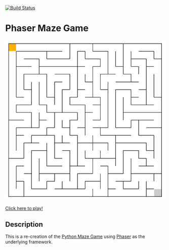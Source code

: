 [![Build Status](https://travis-ci.org/WJXHenry/Phaser-Maze-Game.svg?branch=master)](https://travis-ci.org/WJXHenry/Phaser-Maze-Game)

# Phaser Maze Game

[![Phaser Maze Game](/Phaser_Maze_Game.png)](https://wjxhenry.github.io/Phaser-Maze-Game)

[Click here to play!](https://wjxhenry.github.io/Phaser-Maze-Game)

## Description

This is a re-creation of the [Python Maze Game](https://github.com/WJXHenry/Python-Maze-Game) using [Phaser](https://phaser.io/phaser3) as the underlying framework.
